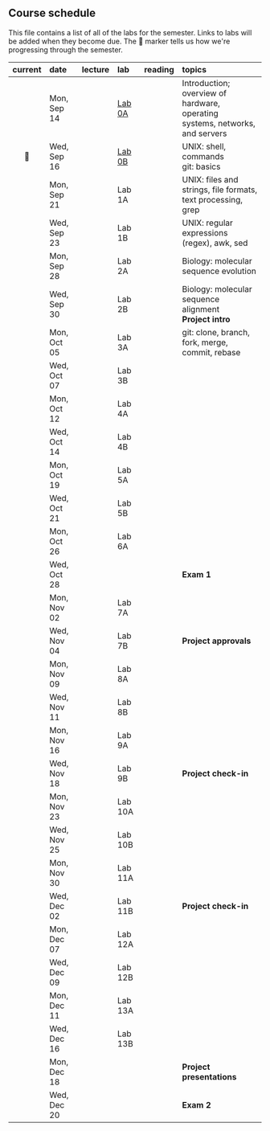
## Course schedule

This file contains a list of all of the labs for the semester. Links to labs will be added when they become due. The :pig: marker tells us how we're progressing through the semester.

| current | date        | lecture | lab     | reading | topics |
| :-:     | :--         | :-      |   :-    | :--     | :--    |
|         | Mon, Sep 14 |         | [Lab 0A](https://classroom.github.com/a/Rc09ghXg) | | Introduction; overview of hardware, operating<br>systems, networks, and servers |
| :pig:   | Wed, Sep 16 |         | [Lab 0B](https://classroom.github.com/a/Rc09ghXg) | | UNIX: shell, commands<br>git: basics|
|         | Mon, Sep 21 |         | Lab 1A |  | UNIX: files and strings, file formats,<br>text processing, grep |
|         | Wed, Sep 23 |         | Lab 1B |  | UNIX: regular expressions (regex), awk, sed |
|         | Mon, Sep 28 |         | Lab 2A |  | Biology: molecular sequence evolution |
|         | Wed, Sep 30 |         | Lab 2B |  | Biology: molecular sequence alignment<br>**Project intro** |
|         | Mon, Oct 05 |         | Lab 3A |  | git: clone, branch, fork, merge, commit, rebase  |
|         | Wed, Oct 07 |         | Lab 3B |  |  |
|         | Mon, Oct 12 |         | Lab 4A |  |  |
|         | Wed, Oct 14 |         | Lab 4B |  |  |
|         | Mon, Oct 19 |         | Lab 5A |  |  |
|         | Wed, Oct 21 |         | Lab 5B |  |  |
|         | Mon, Oct 26 |         | Lab 6A |  |  |
|         | Wed, Oct 28 |         |         |  |  **Exam 1** |
|         | Mon, Nov 02 |         | Lab 7A |  |  |
|         | Wed, Nov 04 |         | Lab 7B |  | **Project approvals** |
|         | Mon, Nov 09 |         | Lab 8A |  |  |
|         | Wed, Nov 11 |         | Lab 8B |  |  |
|         | Mon, Nov 16 |         | Lab 9A |  |  |
|         | Wed, Nov 18 |         | Lab 9B |  | **Project check-in**  |
|         | Mon, Nov 23 |         | Lab 10A |  |   |
|         | Wed, Nov 25 |         | Lab 10B |  |   |
|         | Mon, Nov 30 |         | Lab 11A |  |   |
|         | Wed, Dec 02 |         | Lab 11B |  | **Project check-in**   |
|         | Mon, Dec 07 |         | Lab 12A |  |   |
|         | Wed, Dec 09 |         | Lab 12B |  |   |
|         | Mon, Dec 11 |         | Lab 13A |  |   |
|         | Wed, Dec 16 |         | Lab 13B |  |   |
|         | Mon, Dec 18 |         |         |  | **Project presentations**  |
|         | Wed, Dec 20 |         |         |  | **Exam 2**  |
